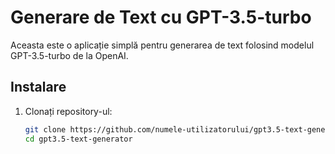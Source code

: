 # Generare de Text cu GPT-3.5-turbo

Aceasta este o aplicație simplă pentru generarea de text folosind modelul GPT-3.5-turbo de la OpenAI.

## Instalare

1. Clonați repository-ul:
   ```bash
   git clone https://github.com/numele-utilizatorului/gpt3.5-text-generator.git
   cd gpt3.5-text-generator
